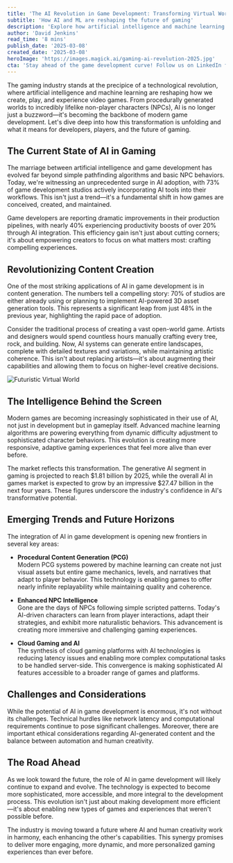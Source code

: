 ```yaml
---
title: 'The AI Revolution in Game Development: Transforming Virtual Worlds Through Machine Learning'
subtitle: 'How AI and ML are reshaping the future of gaming'
description: 'Explore how artificial intelligence and machine learning are revolutionizing game development, from procedurally generated worlds to lifelike NPCs. With 73% of studios now using AI tools and the market projected to reach $1.81 billion by 2025, discover how this technological transformation is shaping the future of gaming.'
author: 'David Jenkins'
read_time: '8 mins'
publish_date: '2025-03-08'
created_date: '2025-03-08'
heroImage: 'https://images.magick.ai/gaming-ai-revolution-2025.jpg'
cta: 'Stay ahead of the game development curve! Follow us on LinkedIn for daily insights into how AI is transforming the gaming industry.'
---
```


The gaming industry stands at the precipice of a technological revolution, where artificial intelligence and machine learning are reshaping how we create, play, and experience video games. From procedurally generated worlds to incredibly lifelike non-player characters (NPCs), AI is no longer just a buzzword—it's becoming the backbone of modern game development. Let's dive deep into how this transformation is unfolding and what it means for developers, players, and the future of gaming.

## The Current State of AI in Gaming

The marriage between artificial intelligence and game development has evolved far beyond simple pathfinding algorithms and basic NPC behaviors. Today, we're witnessing an unprecedented surge in AI adoption, with 73% of game development studios actively incorporating AI tools into their workflows. This isn't just a trend—it's a fundamental shift in how games are conceived, created, and maintained.

Game developers are reporting dramatic improvements in their production pipelines, with nearly 40% experiencing productivity boosts of over 20% through AI integration. This efficiency gain isn't just about cutting corners; it's about empowering creators to focus on what matters most: crafting compelling experiences.

## Revolutionizing Content Creation

One of the most striking applications of AI in game development is in content generation. The numbers tell a compelling story: 70% of studios are either already using or planning to implement AI-powered 3D asset generation tools. This represents a significant leap from just 48% in the previous year, highlighting the rapid pace of adoption.

Consider the traditional process of creating a vast open-world game. Artists and designers would spend countless hours manually crafting every tree, rock, and building. Now, AI systems can generate entire landscapes, complete with detailed textures and variations, while maintaining artistic coherence. This isn't about replacing artists—it's about augmenting their capabilities and allowing them to focus on higher-level creative decisions.

![Futuristic Virtual World](https://images.magick.ai/gaming-ai-revolution-2025.jpg)

## The Intelligence Behind the Screen

Modern games are becoming increasingly sophisticated in their use of AI, not just in development but in gameplay itself. Advanced machine learning algorithms are powering everything from dynamic difficulty adjustment to sophisticated character behaviors. This evolution is creating more responsive, adaptive gaming experiences that feel more alive than ever before.

The market reflects this transformation. The generative AI segment in gaming is projected to reach $1.81 billion by 2025, while the overall AI in games market is expected to grow by an impressive $27.47 billion in the next four years. These figures underscore the industry's confidence in AI's transformative potential.

## Emerging Trends and Future Horizons

The integration of AI in game development is opening new frontiers in several key areas:

- **Procedural Content Generation (PCG)**  
  Modern PCG systems powered by machine learning can create not just visual assets but entire game mechanics, levels, and narratives that adapt to player behavior. This technology is enabling games to offer nearly infinite replayability while maintaining quality and coherence.

- **Enhanced NPC Intelligence**  
  Gone are the days of NPCs following simple scripted patterns. Today's AI-driven characters can learn from player interactions, adapt their strategies, and exhibit more naturalistic behaviors. This advancement is creating more immersive and challenging gaming experiences.

- **Cloud Gaming and AI**  
  The synthesis of cloud gaming platforms with AI technologies is reducing latency issues and enabling more complex computational tasks to be handled server-side. This convergence is making sophisticated AI features accessible to a broader range of games and platforms.

## Challenges and Considerations

While the potential of AI in game development is enormous, it's not without its challenges. Technical hurdles like network latency and computational requirements continue to pose significant challenges. Moreover, there are important ethical considerations regarding AI-generated content and the balance between automation and human creativity.

## The Road Ahead

As we look toward the future, the role of AI in game development will likely continue to expand and evolve. The technology is expected to become more sophisticated, more accessible, and more integral to the development process. This evolution isn't just about making development more efficient—it's about enabling new types of games and experiences that weren't possible before.

The industry is moving toward a future where AI and human creativity work in harmony, each enhancing the other's capabilities. This synergy promises to deliver more engaging, more dynamic, and more personalized gaming experiences than ever before.